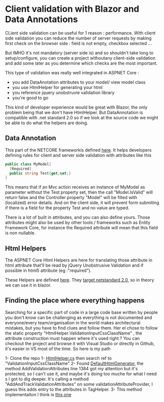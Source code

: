 # Client validation with Blazor and Data Annotations
CLient side validation can be useful for 1 reason : performance. With client side validation you can reduce the number of server requests by making first check on the browser side : field is not empty, checkbox selected  ...

But IMHO it's not mandatory (server side is) and so shouldn't take long to setup/configure, you can create a project withoutany client-side validation and add some later as you determine which checks are the most important.

This type of validation was really well integrated in ASPNET Core : 
- you add DataAnotation attributes to your model/ view model class
- you use HtmlHelper for generating your html
- you reference jquery unobstruvie validation library
- you're good to go

This kind of developer experience would be great with Blazor, the only problem being that we don't have HtmlHelper. But DataAnnotation is compatible with .net standard 2.0 so if we look at the source code we might be able to do what the helpers are doing.

## Data Annotation
This part of the NETCORE frameworkis defined [here](https://github.com/dotnet/corefx/tree/master/src/System.ComponentModel.Annotations/src/System/ComponentModel/DataAnnotations). It helps developers defining rules for client and server side validation with attributes like this

```cs
public class MyModel{
  [Required]
  public string Test{get;set;}
}
```

This means that if an Mvc action receives an instance of MyModel as parameter without the Test property set, then the call "Model.IsValid" will return false and the Controller property "Model" will be filled with (localized) error details. And on the client side, it will prevent form submiting if there is a field for the property Test and no value are typed. 

There is a lot of built in attributes, and you can also define yours. Those attributes might also be used by other tools / frameworks such as Entity Framework Core, for instance the Required attribute will mean that this field is non nullable.

##  Html Helpers

The ASPNET Core Html Helpers are here for translating those attribute in html attribute that'll be read by jQuery Unobstrusive Validation and if possible in html5 attribute (eg :"required").

These Helpers are defined [here](https://github.com/aspnet/Mvc/tree/4f1f97b5d524b344c34a25a7031691626d50ec68/src/Microsoft.AspNetCore.Mvc.ViewFeatures). They [target netstandard 2.0](https://github.com/aspnet/Mvc/blob/4f1f97b5d524b344c34a25a7031691626d50ec68/src/Microsoft.AspNetCore.Mvc.ViewFeatures/Microsoft.AspNetCore.Mvc.ViewFeatures.csproj), so in theory we can use it in blazor.

## Finding the place where everything happens

Searching for a specific part of code in a large code base written by people you don't know can be challenging as everything is not documented and everyone/every team/organisation in the world makes architectural mistakes, but you have to find clues and follow them. Her eI chose to follow the static property "HtmlHelper.ValidationInputCssClassName" , the attribute construction must happen where it's used right ? You can checkout the project and browse it with Visual Studio or directly in Github, it's easier in VS most of the time. So here is my path

1- Clone the repo
1- [HtmlHelper.cs](https://github.com/aspnet/Mvc/blob/4f1f97b5d524b344c34a25a7031691626d50ec68/src/Microsoft.AspNetCore.Mvc.ViewFeatures/ViewFeatures/HtmlHelper.cs) then search ref to "ValidationInputCssClassName"
2- Found [DefaultHtmlGenerator](https://github.com/aspnet/Mvc/blob/4f1f97b5d524b344c34a25a7031691626d50ec68/src/Microsoft.AspNetCore.Mvc.ViewFeatures/ViewFeatures/DefaultHtmlGenerator.cs), the method AddValidationAttributes line 1384 got my attention but it's protected, so I can't use it, and maybe it's doing too muche for what I need s I got to dig deeper. It's calling a method "AddAndTrackValidationAttributes" on some validationAttributeProvider, I guess this adds entry to the attributes in TagHelper.
3- This method implementaiton I think is [this one](https://github.com/aspnet/Mvc/blob/4f1f97b5d524b344c34a25a7031691626d50ec68/src/Microsoft.AspNetCore.Mvc.ViewFeatures/ViewFeatures/DefaultValidationHtmlAttributeProvider.cs)



